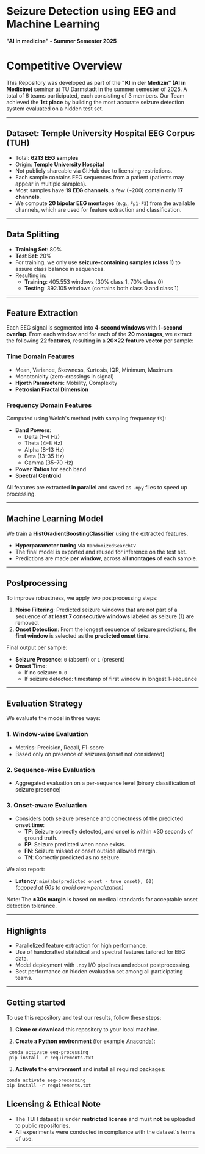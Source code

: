 # Seizure Detection using EEG and Machine Learning
**"AI in medicine" - Summer Semester 2025**

# Competitive Overview
This Repository was developed as part of the **"KI in der Medizin" (AI in Medicine)** seminar at TU Darmstadt in the summer semester of 2025. A total of 6 teams participated, each consisting of 3 members. Our Team achieved the **1st place** by building the most accurate seizure detection system evaluated on a hidden test set.

---

## Dataset: Temple University Hospital EEG Corpus (TUH)

- Total: **6213 EEG samples**
- Origin: **Temple University Hospital**
- Not publicly shareable via GitHub due to licensing restrictions.
- Each sample contains EEG sequences from a patient (patients may appear in multiple samples).
- Most samples have **19 EEG channels**, a few (~200) contain only **17 channels**.
- We compute **20 bipolar EEG montages** (e.g., `Fp1-F3`) from the available channels, which are used for feature extraction and classification.

---

## Data Splitting

- **Training Set**: 80%
- **Test Set**: 20%
- For training, we only use **seizure-containing samples (class 1)** to assure class balance in sequences.
- Resulting in:
  - **Training**: 405.553 windows (30% class 1, 70% class 0)
  - **Testing**: 392.105 windows (contains both class 0 and class 1)

---

## Feature Extraction

Each EEG signal is segmented into **4-second windows** with **1-second overlap**. From each window and for each of the **20 montages**, we extract the following **22 features**, resulting in a **20×22 feature vector** per sample:

### Time Domain Features
- Mean, Variance, Skewness, Kurtosis, IQR, Minimum, Maximum
- Monotonicity (zero-crossings in signal)
- **Hjorth Parameters**: Mobility, Complexity
- **Petrosian Fractal Dimension**

### Frequency Domain Features
Computed using Welch's method (with sampling frequency `fs`):
- **Band Powers**:
  - Delta (1–4 Hz)
  - Theta (4–8 Hz)
  - Alpha (8–13 Hz)
  - Beta  (13–35 Hz)
  - Gamma (35–70 Hz)
- **Power Ratios** for each band
- **Spectral Centroid**

All features are extracted **in parallel** and saved as `.npy` files to speed up processing.

---

## Machine Learning Model

We train a **HistGradientBoostingClassifier** using the extracted features.

- **Hyperparameter tuning** via `RandomizedSearchCV`
- The final model is exported and reused for inference on the test set.
- Predictions are made **per window**, across **all montages** of each sample.

---

## Postprocessing

To improve robustness, we apply two postprocessing steps:

1. **Noise Filtering**: Predicted seizure windows that are not part of a sequence of **at least 7 consecutive windows** labeled as seizure (1) are removed.
2. **Onset Detection**: From the longest sequence of seizure predictions, the **first window** is selected as the **predicted onset time**.

Final output per sample:
- **Seizure Presence**: `0` (absent) or `1` (present)
- **Onset Time**:
  - If no seizure: `0.0`
  - If seizure detected: timestamp of first window in longest 1-sequence

---

## Evaluation Strategy

We evaluate the model in three ways:

### 1. **Window-wise Evaluation**
- Metrics: Precision, Recall, F1-score
- Based only on presence of seizures (onset not considered)

### 2. **Sequence-wise Evaluation**
- Aggregated evaluation on a per-sequence level (binary classification of seizure presence)

### 3. **Onset-aware Evaluation**
- Considers both seizure presence and correctness of the predicted **onset time**:
  - **TP**: Seizure correctly detected, and onset is within ±30 seconds of ground truth.
  - **FP**: Seizure predicted when none exists.
  - **FN**: Seizure missed or onset outside allowed margin.
  - **TN**: Correctly predicted as no seizure.

We also report:
- **Latency**: `min(abs(predicted_onset - true_onset), 60)`  
  _(capped at 60s to avoid over-penalization)_

Note: The **±30s margin** is based on medical standards for acceptable onset detection tolerance.

---

## Highlights

- Parallelized feature extraction for high performance.
- Use of handcrafted statistical and spectral features tailored for EEG data.
- Model deployment with `.npy` I/O pipelines and robust postprocessing.
- Best performance on hidden evaluation set among all participating teams.

---

## Getting started

To use this repository and test our results, follow these steps:

1. **Clone or download** this repository to your local machine.

2. **Create a Python environment** (for example [Anaconda](https://www.anaconda.com/products/distribution)):
```
 conda activate eeg-processing
 pip install -r requirements.txt
``` 
3. **Activate the environment** and install all required packages:
```
conda activate eeg-processing
pip install -r requirements.txt
```


## Licensing & Ethical Note

- The TUH dataset is under **restricted license** and must **not** be uploaded to public repositories.
- All experiments were conducted in compliance with the dataset's terms of use.

---
